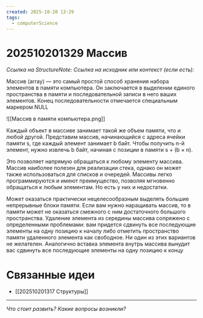 ```yaml
---
created: 2025-10-20 13:29
tags:
  - computerScience
---
```

# 202510201329 Массив

*Ссылка на StructureNote:*
*Ссылка на исходник или контекст (если есть):* 

Массив (array) — это самый простой способ хранения набора элементов в памяти компьютера. Он заключается в выделении единого пространства в памяти и последовательной записи в него ваших элементов. Конец последовательности отмечается специальным маркером NULL

![[Массив в памяти компьютера.png]]

Каждый объект в массиве занимает такой же объем памяти, что и любой другой. Представим массив, начинающийся с адреса ячейки памяти s, где каждый элемент занимает b байт. Чтобы получить n-й элемент, нужно извлечь b байт, начиная с позиции в памяти s + (b × n).

Это позволяет напрямую обращаться к любому элементу массива. Массив наиболее полезен для реализации стека, однако он может также использоваться для списков и очередей. Массивы легко программируются и имеют преимущество, позволяя мгновенно обращаться к любым элементам. Но есть у них и недостатки.

Может оказаться практически нецелесообразным выделять большие непрерывные блоки памяти. Если вам нужно наращивать массив, то в памяти может не оказаться смежного с ним достаточного большого пространства. Удаление элемента из середины массива сопряжено с определенными проблемами: вам придется сдвинуть все последующие элементы на одну позицию к началу либо отметить пространство памяти удаленного элемента как свободное. Ни один из этих вариантов не желателен. Аналогично вставка элемента внутрь массива вынудит вас сдвинуть все последующие элементы на одну позицию к концу

# Связанные идеи

- [[202510201317 Структуры]]
---

*Что стоит развить? Какие вопросы возникли?*
